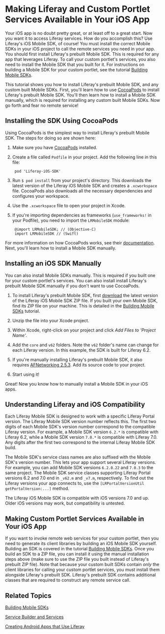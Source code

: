 # Making Liferay and Custom Portlet Services Available in Your iOS App [](id=making-liferay-and-custom-portlet-services-available-in-your-ios-app)

Your iOS app is no doubt pretty great, or at least off to a great start. Now you 
want it to access Liferay services. How do you accomplish this? Use Liferay's 
iOS Mobile SDK, of course! You must install the correct Mobile SDKs in your iOS 
project to call the remote services you need in your app. You should first 
install Liferay's prebuilt Mobile SDK. This is required for any app that 
leverages Liferay. To call your custom portlet's services, you also need to 
install the Mobile SDK that you built for it. For instructions on building a 
Mobile SDK for your custom portlet, see the tutorial 
[Building Mobile SDKs](/develop/tutorials/-/knowledge_base/6-2/building-mobile-sdks). 

This tutorial shows you how to install Liferay's prebuilt Mobile SDK, and any 
custom built Mobile SDKs. First, you'll learn how to use 
[CocoaPods](https://cocoapods.org/) 
to install Liferay's prebuilt Mobile SDK. You'll then learn how to install a 
Mobile SDK manually, which is required for installing any custom built Mobile 
SDKs. Now go forth and fear no remote service! 

## Installing the SDK Using CocoaPods [](id=installing-the-sdk-using-cocoapods)

Using CocoaPods is the simplest way to install Liferay's prebuilt Mobile SDK. 
The steps for doing so are shown here:

1. Make sure you have 
   [CocoaPods](https://cocoapods.org/) 
   installed.

2. Create a file called `Podfile` in your project. Add the following line in 
   this file:

        pod 'Liferay-iOS-SDK'

3. Run `$ pod install` from your project's directory. This downloads the latest 
   version of the Liferay iOS Mobile SDK and creates a `.xcworkspace` file. 
   CocoaPods also downloads all the necessary dependencies and configures your 
   workspace.

4. Use the `.xcworkspace` file to open your project in Xcode.

5. If you're importing dependencies as frameworks (`use_frameworks!` in your 
   Podfile), you need to import the `LRMobileSDK` module:
   
        @import LRMobileSDK; // (Objective-C)
        import LRMobileSDK // (Swift)

For more information on how CocoaPods works, see their 
[documentation](http://guides.cocoapods.org/using/index.html). 
Next, you'll learn how to install a Mobile SDK manually.

## Installing an iOS SDK Manually [](id=installing-an-ios-sdk-manually)

You can also install Mobile SDKs manually. This is required if you built one 
for your custom portlet's services. You can also install install Liferay's 
prebuilt Mobile SDK manually if you don't want to use CocoaPods. 

1. To install Liferay's prebuilt Mobile SDK, first 
   [download](https://github.com/liferay/liferay-mobile-sdk/releases) 
   the latest version of the Liferay iOS Mobile SDK ZIP file. If you built your 
   own Mobile SDK, find its ZIP file on your machine. This is detailed in the 
   [Building Mobile SDKs](/develop/tutorials/-/knowledge_base/6-2/building-mobile-sdks) 
   tutorial.

2. Unzip the file into your Xcode project. 

3. Within Xcode, right-click on your project and click 
   *Add Files to 'Project Name'*. 
   
4. Add the `core` and `v62` folders. Note the `v62` folder's name can change for 
   each Liferay version. In this example, the SDK is built for Liferay 6.2. 
   
5. If you're manually installing Liferay's prebuilt Mobile SDK, it also requires 
   [AFNetworking 2.5.3](https://github.com/AFNetworking/AFNetworking/releases/tag/2.5.3).
   Add its source code to your project.
   
6. Start using it!

Great! Now you know how to manually install a Mobile SDK in your iOS apps. 

## Understanding Liferay and iOS Compatibility [](id=understanding-liferay-and-ios-compatibility)

Each Liferay Mobile SDK is designed to work with a specific Liferay Portal 
version. The Liferay Mobile SDK version number reflects this. The first two 
digits of each Mobile SDK's version number correspond to the compatible Liferay 
version. For example, a Mobile SDK version `6.2.*` is compatible with Liferay 
6.2, while a Mobile SDK version `7.0.*` is compatible with Liferay 7.0. Any 
digits after the first two correspond to the internal Liferay Mobile SDK build. 

The Mobile SDK's service class names are also suffixed with the Mobile SDK's 
version number. This lets your app support several Liferay versions. For 
example, you can add Mobile SDK versions `6.2.0.22` and `7.0.3` to the same 
project. The Mobile SDK service classes supporting Liferay Portal versions 6.2 
and 7.0 end in `_v62.m` and `_v7.m`, respectively. To find out the Liferay 
versions your app connects to, use the 
`[LRPortalVersionUtil getPortalVersion:...]` method. 

The Liferay iOS Mobile SDK is compatible with iOS versions 7.0 and up. Older iOS 
versions may work, but compatibility is untested. 

## Making Custom Portlet Services Available in Your iOS App [](id=making-custom-portlet-services-available-in-your-ios-app)

If you want to invoke remote web services for your custom portlet, then you need 
to generate its client libraries by building an iOS Mobile SDK yourself. 
Building an SDK is covered in the tutorial
[Building Mobile SDKs](/develop/tutorials/-/knowledge_base/6-2/building-mobile-sdks).
Once you build an SDK to a ZIP file, you can install it using the manual 
installation steps above (make sure to use the ZIP file you built instead of 
Liferay's prebuilt ZIP file). Note that because your custom built SDKs contain 
*only* the client libraries for calling your custom portlet services, you must 
install them alongside Liferay's prebuilt SDK. Liferay's prebuilt SDK contains 
additional classes that are required to construct any remote service call. 

## Related Topics [](id=related-topics)

[Building Mobile SDKs](/develop/tutorials/-/knowledge_base/6-2/building-mobile-sdks)

[Service Builder and Services](/develop/tutorials/-/knowledge_base/6-2/service-builder)

[Creating Android Apps that Use Liferay](/develop/tutorials/-/knowledge_base/6-2/creating-android-apps-that-use-liferay)
